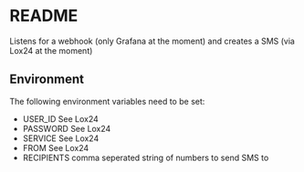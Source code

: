 # README

Listens for a webhook (only Grafana at the moment) and creates a SMS (via Lox24 at the moment)

## Environment

The following environment variables need to be set:

* USER_ID See Lox24
* PASSWORD See Lox24
* SERVICE See Lox24
* FROM See Lox24
* RECIPIENTS comma seperated string of numbers to send SMS to
